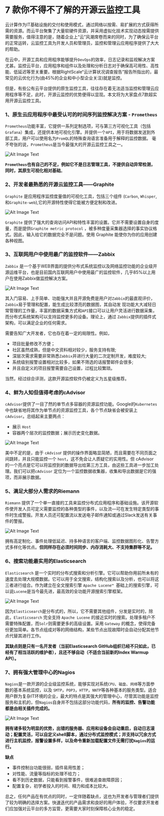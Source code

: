 # 7 款你不得不了解的开源云监控工具

云计算作为IT基础设施的交付和使用模式，通过网络以按需、易扩展的方式获得所需的资源。而云平台聚集了大量软硬件资源，并采用虚拟化技术实现动态按需提供需要服务，值得注意的是，随着企业上“云”风潮席卷而来的同时，为了确保云平台的正常运转，云监控工具为开发人员和管理员，监控和管理云应用程序提供了大大的帮助。


在云中，开源工具和应用程序能够提升`DevOps`的效率，日志记录和监视解决方案尤甚。监控云平台，应用程序和组件以及处理和分析日志对于确保高可用性、高性能、低延迟等至关重要。根据RightScale“云计算状况调查报告”报告所指出的，最常见的云优化行为(由45%的企业和中小型企业关注)就是监控。

但是，有些公有云平台提供的原生监控工具，往往存在着无法适当监控和管理云应用程序等不足，此时，开源云监控的优势便得以显现。本文将为大家盘点7款超实用开源云监控工具。


### 1、原生云应用程序中最受认可的时间序列监控解决方案 - `Prometheus`

`Prometheus`功能丰富，它提供一系列定制选项，可与第三方可视化工具（包括`Grafana`）集成，还提供本地可视化引擎。并提供一个`API`，用于将数据发送到外部工具，用户可以使用名为`PromQL`的特殊查询语言准备用于解释的监控数据。 毫不夸张的说，`Prometheus`是当今最强大的开源云监控工具之一。

![Alt Image Text](images/adv/arc1_1.png "Body image")

**`Prometheus`也有自己的不足，例如它不是日志管理工具，不提供自动异常检测，同时，其原生可视化相对基础**。

### 2、开发者最熟悉的开源云监控工具——Graphite

`Graphite` 是应用程序监控度量值的可视化工具，包括三个组件 (`Carbon`, `Whisper`, 和`Graphite-web`),它的开源特性使得它能被方便定制和改进。

![Alt Image Text](images/adv/arc1_2.png "Body image")

`Graphite` 提供了强大的查询访问API和特性丰富的设置。它并不需要设置自身的度量，而是提供`Graphite metric protocol` ，被多种度量采集器选择的事实协议格式。因此，输入给它的数据完全不是问题。使用 Graphite 能使你为你的应用创建各种视图。


### 3、互联网用户中使用最广的监控软件——Zabbix

`Zabbix` 是一个基于WEB界面的提供分布式系统监控以及网络监控功能的企业级开源运维平台，也是目前国内互联网用户中使用最广的监控软件，几乎85%以上用户在使用Zabbix做监控解决方案。

![Alt Image Text](images/adv/arc1_3.png "Body image")

其入门容易、上手简单、功能强大并且开源免费是用户对`Zabbix`的最直观评价，`Zabbix`易于管理和配置，能生成比较漂亮的数据图，其自动发 现功能大大减轻日常管理的工作量，丰富的数据采集方式和`API`接口可以让用户灵活进行数据采集，而分布式系统架构可以支持监控更多的设备。理论上，通过 `Zabbix`提供的插件式架构，可以满足企业的任何需求。

需要告知广大开发者，它也存在着一定的局限性。例如，

* 项目批量修改不方便；
* 社区虽然成熟，但是中文资料相对较少，服务支持有限;
* 深层次需求需要非常熟悉`Zabbix`并进行大量的二次定制开发，难度较大;
* 系统级别报警设置相对比较多，如果不筛选的话报警邮件会很多;
* 并且自定义的项目报警需要自己设置，过程比较繁琐。

当然，经过综合评测，这款开源监控软件仍被定义为五星级推荐。


### 4、鲜为人知但值得考虑的cAdvisor

`cAdvisor`提供了一目了然的单节点多容器的资源监控功能。Google的`Kubernetes`中也缺省地将其作为单节点的资源监控工具，各个节点缺省会被安装上`cAdvisor`。总结起来主要两点：

* 展示 `Host`
* 容器两个层次的监控数据；展示历史变化数据。

![Alt Image Text](images/adv/arc1_4.png "Body image")

美中不足的是，由于 `cAdviso`r 提供的操作界面略显简陋，而且需要在不同页面之间跳转，并且只能监控一个 `host`，这不免会让人质疑它的实用性。但 cAdvisor 的一个亮点是它可以将监控到的数据导出给第三方工具，由这些工具进一步加工处理。我们可以把`cAdvisor` 定位为一个监控数据收集器，收集和导出数据是它的强项，而非展示数据。

### 5、满足大部分人需求的Riemann

`Riemann` 提供了一个单一直接的工具来监控分布式应用程序和基础设施。该开源软件使开发人员可定义需要监控的各种类型的事件，以及流—可在发生特定类型的事件时生成警报。开发人员还可配置流以发送电子邮件通知或通过Slack发送有关事件的警报。

![Alt Image Text](images/adv/arc1_5.png "Body image")

拥有高定制化、事件处理低延迟、持多种语言的客户端、监控数据图形化、告警方式多样化等优点。**但同样存在必须时间同步、内存消耗大、不支持集群等不足。**

### 6、搜索功能最实用的Elasticsearch

`Elasticsearch` 是一个实时的分布式搜索和分析引擎。它可以帮助你用前所未有的速度去处理大规模数据。它可以用于全文搜索，结构化搜索以及分析，也可以将这三者进行组合。作为建立在全文搜索引擎 `Apache Lucene™ `基础上的搜索引擎，可以说`Lucene`是当今最先进，最高效的全功能开源搜索引擎框架。

![Alt Image Text](images/adv/arc1_6.png "Body image")

因为`Elasticsearch`是分布式的，所以，它不需要其他组件，分发是实时的，除此，`Elasticsearch` 完全支持 `Apache Lucene` 的接近实时的搜索。处理多租户不需要特殊配置，而`Solr`则需要更多的高级设置。采用 `Gateway` 的概念，使得完备份更加简单。各节点组成对等的网络结构，某些节点出现故障时会自动分配其他节点代替其进行工作。

**其缺点则是只有一名开发者（当前Elasticsearch GitHub组织已经不只如此，已经有了相当活跃的维护者），且还不够自动（不适合当前新的Index Warmup API）。**


### 7、拥有强大管理中心的Nagios

`Nagios`是一款开源的企业级监控系统，能够实现对系统`CPU`、`磁盘`、`网络`等方面参数的基本系统监控，以及 `SMTP`，`POP3`，`HTTP`，`NNTP`等各种基本的服务类型。适合用户群为复杂IT环境的企业，最大的特点是其强大的管理中心，尽管其功能是监控服务和主机的，但`Nagios`自身并不包括这部分功能代码，**所有的监控、告警功能都是由相关插件完成的。**


![Alt Image Text](images/adv/arc1_6.png "Body image")

**拥有诸多较为明显的优势，出错的服务器、应用和设备会自动重启，自动日志滚动；配置灵活，可以自定义shell脚本，通过分布式监控模式；并支持以冗余方式进行主机监控，报警设置多样，以及命令重新加载配置文件无需打扰`Nagios`的运行。**

**缺点**

* 事件控制台功能很弱，插件易用性差；
* 对性能、流量等指标的处理不给力；
* 看不到历史数据，只能看到报警事件，很难追查故障原因；
* 配置复杂，初学者投入的时间、精力和成本比较大。



总之，任何产品在有优点的同时，一定伴随着缺点，这也为开发者与管理者们提供了较为明确的选择方案。快速迭代的产品需求和良好的用户体验，不仅要求开发者们应加强对云平台的多方监管，更需要大家时刻保障核心业务的稳定。












